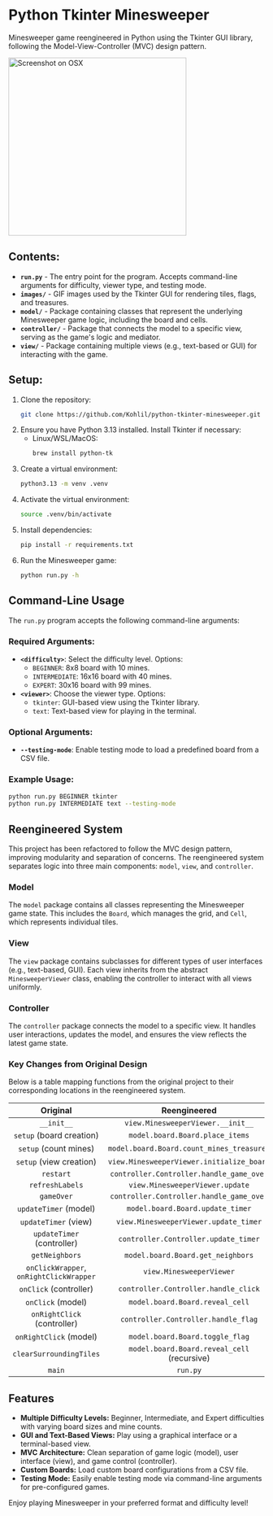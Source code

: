 # Python Tkinter Minesweeper

Minesweeper game reengineered in Python using the Tkinter GUI library, following the Model-View-Controller (MVC) design pattern.

<img src="https://i.imgur.com/8JwCyAQ.png" alt="Screenshot on OSX" height="350"/>

## Contents:
- **`run.py`** - The entry point for the program. Accepts command-line arguments for difficulty, viewer type, and testing mode.
- **`images/`** - GIF images used by the Tkinter GUI for rendering tiles, flags, and treasures.
- **`model/`** - Package containing classes that represent the underlying Minesweeper game logic, including the board and cells.
- **`controller/`** - Package that connects the model to a specific view, serving as the game's logic and mediator.
- **`view/`** - Package containing multiple views (e.g., text-based or GUI) for interacting with the game.

## Setup:
1. Clone the repository:
   ```bash
   git clone https://github.com/Kohlil/python-tkinter-minesweeper.git
   ```
2. Ensure you have Python 3.13 installed. Install Tkinter if necessary:
   - Linux/WSL/MacOS:
     ```bash
     brew install python-tk
     ```
3. Create a virtual environment:
   ```bash
   python3.13 -m venv .venv
   ```
4. Activate the virtual environment:
   ```bash
   source .venv/bin/activate
   ```
5. Install dependencies:
   ```bash
   pip install -r requirements.txt
   ```
6. Run the Minesweeper game:
   ```bash
   python run.py -h
   ```

## Command-Line Usage
The `run.py` program accepts the following command-line arguments:

### Required Arguments:
- **`<difficulty>`**: Select the difficulty level. Options:
  - `BEGINNER`: 8x8 board with 10 mines.
  - `INTERMEDIATE`: 16x16 board with 40 mines.
  - `EXPERT`: 30x16 board with 99 mines.
- **`<viewer>`**: Choose the viewer type. Options:
  - `tkinter`: GUI-based view using the Tkinter library.
  - `text`: Text-based view for playing in the terminal.

### Optional Arguments:
- **`--testing-mode`**: Enable testing mode to load a predefined board from a CSV file.

### Example Usage:
```bash
python run.py BEGINNER tkinter
python run.py INTERMEDIATE text --testing-mode
```

## Reengineered System

This project has been refactored to follow the MVC design pattern, improving modularity and separation of concerns. The reengineered system separates logic into three main components: `model`, `view`, and `controller`.

### **Model**
The `model` package contains all classes representing the Minesweeper game state. This includes the `Board`, which manages the grid, and `Cell`, which represents individual tiles.

### **View**
The `view` package contains subclasses for different types of user interfaces (e.g., text-based, GUI). Each view inherits from the abstract `MinesweeperViewer` class, enabling the controller to interact with all views uniformly.

### **Controller**
The `controller` package connects the model to a specific view. It handles user interactions, updates the model, and ensures the view reflects the latest game state.

### Key Changes from Original Design
Below is a table mapping functions from the original project to their corresponding locations in the reengineered system.

| **Original**            | **Reengineered**                             |
|:-----------------------:|:-------------------------------------------:|
| `__init__`              | `view.MinesweeperViewer.__init__`           |
| `setup` (board creation)| `model.board.Board.place_items`             |
| `setup` (count mines)   | `model.board.Board.count_mines_treasures`   |
| `setup` (view creation) | `view.MinesweeperViewer.initialize_board`   |
| `restart`               | `controller.Controller.handle_game_over`    |
| `refreshLabels`         | `view.MinesweeperViewer.update`             |
| `gameOver`              | `controller.Controller.handle_game_over`    |
| `updateTimer` (model)   | `model.board.Board.update_timer`            |
| `updateTimer` (view)    | `view.MinesweeperViewer.update_timer`       |
| `updateTimer` (controller)| `controller.Controller.update_timer`      |
| `getNeighbors`          | `model.board.Board.get_neighbors`           |
| `onClickWrapper`, `onRightClickWrapper` | `view.MinesweeperViewer`   |
| `onClick` (controller)  | `controller.Controller.handle_click`        |
| `onClick` (model)       | `model.board.Board.reveal_cell`             |
| `onRightClick` (controller)| `controller.Controller.handle_flag`      |
| `onRightClick` (model)  | `model.board.Board.toggle_flag`             |
| `clearSurroundingTiles` | `model.board.Board.reveal_cell` (recursive) |
| `main`                  | `run.py`                                   |

## Features
- **Multiple Difficulty Levels:** Beginner, Intermediate, and Expert difficulties with varying board sizes and mine counts.
- **GUI and Text-Based Views:** Play using a graphical interface or a terminal-based view.
- **MVC Architecture:** Clean separation of game logic (model), user interface (view), and game control (controller).
- **Custom Boards:** Load custom board configurations from a CSV file.
- **Testing Mode:** Easily enable testing mode via command-line arguments for pre-configured games.

Enjoy playing Minesweeper in your preferred format and difficulty level!